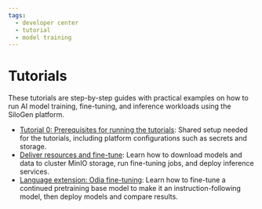 ```yaml
---
tags:
  - developer center
  - tutorial
  - model training
---
```


# Tutorials

These tutorials are step-by-step guides with practical examples on how to run AI model training, fine-tuning, and inference workloads using the SiloGen platform.

- [Tutorial 0: Prerequisites for running the tutorials](./ai-workloads-docs/tutorials/tutorial-prereqs.md): Shared setup needed for the tutorials, including platform configurations such as secrets and storage.
- [Deliver resources and fine-tune](./ai-workloads-docs/tutorials/tutorial-01-deliver-resources-and-finetune.md): Learn how to download models and data to cluster MinIO storage, run fine-tuning jobs, and deploy inference services.
- [Language extension: Odia fine-tuning](./ai-workloads-docs/tutorials/tutorial-02-language-extension-finetune.md): Learn how to fine-tune a continued pretraining base model to make it an instruction-following model, then deploy models and compare results.